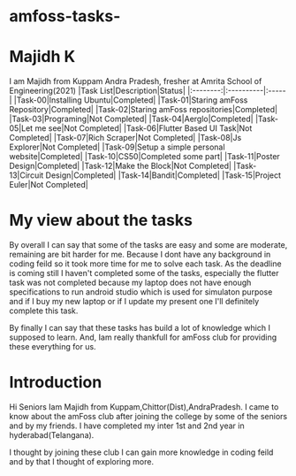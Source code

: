 # amfoss-tasks-
# Majidh K 
I am Majidh from Kuppam Andra Pradesh, fresher at Amrita School of Engineering(2021)
|Task List|Description|Status|
|:--------:|:----------|:-----|
|Task-00|Installing Ubuntu|Completed|
|Task-01|Staring amFoss Repository|Completed|
|Task-02|Staring amFoss repositories|Completed|
|Task-03|Programing|Not Completed|
|Task-04|Aerglo|Completed|
|Task-05|Let me see|Not Completed|
|Task-06|Flutter Based UI Task|Not Completed|
|Task-07|Rich Scraper|Not Completed|
|Task-08|Js Explorer|Not Completed|
|Task-09|Setup a simple personal website|Completed|
|Task-10|CS50|Completed some part|
|Task-11|Poster Design|Completed|
|Task-12|Make the Block|Not Completed|
|Task-13|Circuit Design|Completed|
|Task-14|Bandit|Completed|
|Task-15|Project Euler|Not Completed|

# My view about the tasks
By overall I can say that some of the tasks are easy and some are moderate, remaining are bit harder for me. Because I dont have any background in coding feild so it took more time for me to solve each task. As the deadline is coming still I haven't completed some of the tasks, especially the flutter task was not completed because my laptop does not have enough specifications to run android studio which is used for simulaton purpose and if I buy my new laptop or if I update my present one I'll definitely complete this task. 

By finally I can say that these tasks has build a lot of knowledge which I supposed to learn. And, Iam really thankfull for amFoss club for providing these everything for us. 

# Introduction

Hi Seniors Iam Majidh from Kuppam,Chittor(Dist),AndraPradesh. I came to know about the amFoss club after joining the college by some of the seniors and by my friends. I have completed my inter 1st and 2nd year in hyderabad(Telangana). 

I thought by joining these club I can gain more knowledge in coding feild and by that I thought of exploring more. 
